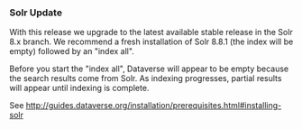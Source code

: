 ### Solr Update

With this release we upgrade to the latest available stable release in the Solr 8.x branch. We recommend a fresh installation of Solr 8.8.1 (the index will be empty)
followed by an "index all".

Before you start the "index all", Dataverse will appear to be empty because
the search results come from Solr. As indexing progresses, partial results will 
appear until indexing is complete.


See http://guides.dataverse.org/installation/prerequisites.html#installing-solr
